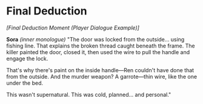 # Final Deduction

*[Final Deduction Moment (Player Dialogue Example)]*

**Sora**
 *(inner monologue)*
 "The door was locked from the outside… using fishing line. That explains the broken thread caught beneath the frame. The killer painted the door, closed it, then used the wire to pull the handle and engage the lock.
 
 That's why there's paint on the inside handle—Ren couldn't have done that from the outside. And the murder weapon? A garrote—thin wire, like the one under the bed.
 
 This wasn't supernatural. This was cold, planned… and personal."
